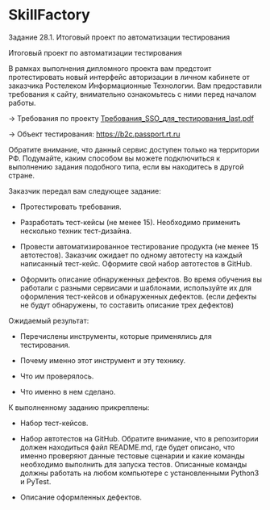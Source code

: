 # SkillFactory

Задание 28.1. Итоговый проект по автоматизации тестирования

Итоговый проект по автоматизации тестирования

В рамках выполнения дипломного проекта вам предстоит протестировать новый интерфейс авторизации в личном кабинете от заказчика Ростелеком Информационные Технологии. Вам предоставили требования к сайту, внимательно ознакомьтесь с ними перед началом работы. 

→ Требования по проекту [Требования_SSO_для_тестирования_last.pdf](https://github.com/Borrrodach163/skillfactory/files/10177695/_SSO_._._last.pdf)

→ Объект тестирования: https://b2c.passport.rt.ru

Обратите внимание, что данный сервис доступен только на территории РФ. Подумайте, каким способом вы можете подключиться к выполнению задания подобного типа, если вы находитесь в другой стране.

Заказчик передал вам следующее задание:

- Протестировать требования.

- Разработать тест-кейсы (не менее 15). Необходимо применить несколько техник тест-дизайна.

- Провести автоматизированное тестирование продукта (не менее 15 автотестов). Заказчик ожидает по одному автотесту на каждый написанный тест-кейс.    Оформите свой набор автотестов в GitHub.

- Оформить описание обнаруженных дефектов. Во время обучения вы работали с разными сервисами и шаблонами, используйте их для оформления тест-кейсов и обнаруженных дефектов. (если дефекты не будут обнаружены, то составить описание трех дефектов)

Ожидаемый результат:

- Перечислены инструменты, которые применялись для тестирования.

- Почему именно этот инструмент и эту технику.
- Что им проверялось.
- Что именно в нем сделано.

К выполненному заданию прикреплены:

- Набор тест-кейсов.

- Набор автотестов на GitHub. Обратите внимание, что в репозитории должен находиться файл README.md, где будет описано, что именно проверяют данные тестовые сценарии и какие команды необходимо выполнить для запуска тестов. Описанные команды должны работать на любом компьютере с установленными Python3 и PyTest.

- Описание оформленных дефектов.
